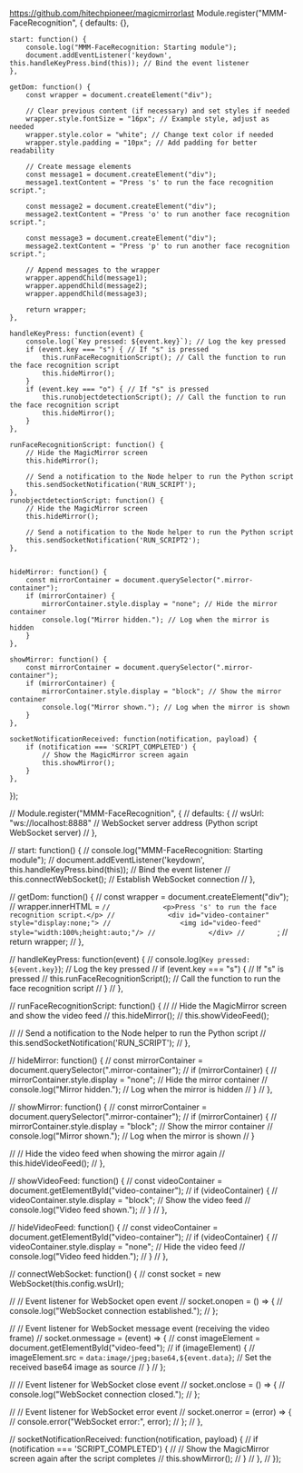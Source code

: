 https://github.com/hitechpioneer/magicmirrorlast
Module.register("MMM-FaceRecognition", {
    defaults: {},

    start: function() {
        console.log("MMM-FaceRecognition: Starting module");
        document.addEventListener('keydown', this.handleKeyPress.bind(this)); // Bind the event listener
    },

    getDom: function() {
        const wrapper = document.createElement("div");
    
        // Clear previous content (if necessary) and set styles if needed
        wrapper.style.fontSize = "16px"; // Example style, adjust as needed
        wrapper.style.color = "white"; // Change text color if needed
        wrapper.style.padding = "10px"; // Add padding for better readability
    
        // Create message elements
        const message1 = document.createElement("div");
        message1.textContent = "Press 's' to run the face recognition script.";
        
        const message2 = document.createElement("div");
        message2.textContent = "Press 'o' to run another face recognition script.";

        const message3 = document.createElement("div");
        message2.textContent = "Press 'p' to run another face recognition script.";
    
        // Append messages to the wrapper
        wrapper.appendChild(message1);
        wrapper.appendChild(message2);
        wrapper.appendChild(message3);
    
        return wrapper;
    },

    handleKeyPress: function(event) {
        console.log(`Key pressed: ${event.key}`); // Log the key pressed
        if (event.key === "s") { // If "s" is pressed
            this.runFaceRecognitionScript(); // Call the function to run the face recognition script
            this.hideMirror();
        }
        if (event.key === "o") { // If "s" is pressed
            this.runobjectdetectionScript(); // Call the function to run the face recognition script
            this.hideMirror();
        }
    },

    runFaceRecognitionScript: function() {
        // Hide the MagicMirror screen
        this.hideMirror();

        // Send a notification to the Node helper to run the Python script
        this.sendSocketNotification('RUN_SCRIPT');
    },
    runobjectdetectionScript: function() {
        // Hide the MagicMirror screen
        this.hideMirror();

        // Send a notification to the Node helper to run the Python script
        this.sendSocketNotification('RUN_SCRIPT2');
    },


    hideMirror: function() {
        const mirrorContainer = document.querySelector(".mirror-container");
        if (mirrorContainer) {
            mirrorContainer.style.display = "none"; // Hide the mirror container
            console.log("Mirror hidden."); // Log when the mirror is hidden
        }
    },

    showMirror: function() {
        const mirrorContainer = document.querySelector(".mirror-container");
        if (mirrorContainer) {
            mirrorContainer.style.display = "block"; // Show the mirror container
            console.log("Mirror shown."); // Log when the mirror is shown
        }
    },

    socketNotificationReceived: function(notification, payload) {
        if (notification === 'SCRIPT_COMPLETED') {
            // Show the MagicMirror screen again
            this.showMirror();
        }
    },
});


// Module.register("MMM-FaceRecognition", {
//     defaults: {
//         wsUrl: "ws://localhost:8888" // WebSocket server address (Python script WebSocket server)
//     },

//     start: function() {
//         console.log("MMM-FaceRecognition: Starting module");
//         document.addEventListener('keydown', this.handleKeyPress.bind(this)); // Bind the event listener
//         this.connectWebSocket(); // Establish WebSocket connection
//     },

//     getDom: function() {
//         const wrapper = document.createElement("div");
//         wrapper.innerHTML = `
//             <p>Press 's' to run the face recognition script.</p>
//             <div id="video-container" style="display:none;">
//                 <img id="video-feed" style="width:100%;height:auto;"/>
//             </div>
//         `;
//         return wrapper;
//     },

//     handleKeyPress: function(event) {
//         console.log(`Key pressed: ${event.key}`); // Log the key pressed
//         if (event.key === "s") { // If "s" is pressed
//             this.runFaceRecognitionScript(); // Call the function to run the face recognition script
//         }
//     },

//     runFaceRecognitionScript: function() {
//         // Hide the MagicMirror screen and show the video feed
//         this.hideMirror();
//         this.showVideoFeed();

//         // Send a notification to the Node helper to run the Python script
//         this.sendSocketNotification('RUN_SCRIPT');
//     },

//     hideMirror: function() {
//         const mirrorContainer = document.querySelector(".mirror-container");
//         if (mirrorContainer) {
//             mirrorContainer.style.display = "none"; // Hide the mirror container
//             console.log("Mirror hidden."); // Log when the mirror is hidden
//         }
//     },

//     showMirror: function() {
//         const mirrorContainer = document.querySelector(".mirror-container");
//         if (mirrorContainer) {
//             mirrorContainer.style.display = "block"; // Show the mirror container
//             console.log("Mirror shown."); // Log when the mirror is shown
//         }

//         // Hide the video feed when showing the mirror again
//         this.hideVideoFeed();
//     },

//     showVideoFeed: function() {
//         const videoContainer = document.getElementById("video-container");
//         if (videoContainer) {
//             videoContainer.style.display = "block"; // Show the video feed
//             console.log("Video feed shown.");
//         }
//     },

//     hideVideoFeed: function() {
//         const videoContainer = document.getElementById("video-container");
//         if (videoContainer) {
//             videoContainer.style.display = "none"; // Hide the video feed
//             console.log("Video feed hidden.");
//         }
//     },

//     connectWebSocket: function() {
//         const socket = new WebSocket(this.config.wsUrl);

//         // Event listener for WebSocket open event
//         socket.onopen = () => {
//             console.log("WebSocket connection established.");
//         };

//         // Event listener for WebSocket message event (receiving the video frame)
//         socket.onmessage = (event) => {
//             const imageElement = document.getElementById("video-feed");
//             if (imageElement) {
//                 imageElement.src = `data:image/jpeg;base64,${event.data}`; // Set the received base64 image as source
//             }
//         };

//         // Event listener for WebSocket close event
//         socket.onclose = () => {
//             console.log("WebSocket connection closed.");
//         };

//         // Event listener for WebSocket error event
//         socket.onerror = (error) => {
//             console.error("WebSocket error:", error);
//         };
//     },

//     socketNotificationReceived: function(notification, payload) {
//         if (notification === 'SCRIPT_COMPLETED') {
//             // Show the MagicMirror screen again after the script completes
//             this.showMirror();
//         }
//     },
// });

